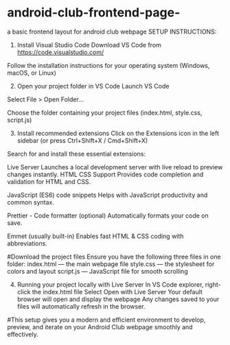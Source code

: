 # android-club-frontend-page-
a basic frontend layout for android club webpage
SETUP INSTRUCTIONS:

1. Install Visual Studio Code
Download VS Code from https://code.visualstudio.com/

Follow the installation instructions for your operating system (Windows, macOS, or Linux)

2. Open your project folder in VS Code
Launch VS Code

Select File > Open Folder...

Choose the folder containing your project files (index.html, style.css, script.js)

3. Install recommended extensions
Click on the Extensions icon in the left sidebar (or press Ctrl+Shift+X / Cmd+Shift+X)

Search for and install these essential extensions:

Live Server
Launches a local development server with live reload to preview changes instantly.
HTML CSS Support
Provides code completion and validation for HTML and CSS.

JavaScript (ES6) code snippets
Helps with JavaScript productivity and common syntax.

Prettier - Code formatter (optional)
Automatically formats your code on save.

Emmet (usually built-in)
Enables fast HTML & CSS coding with abbreviations.

#Download the project files
Ensure you have the following three files in one folder:
index.html — the main webpage file
style.css — the stylesheet for colors and layout
script.js — JavaScript file for smooth scrolling

4. Running your project locally with Live Server
In VS Code explorer, right-click the index.html file
Select Open with Live Server
Your default browser will open and display the webpage
Any changes saved to your files will automatically refresh in the browser.

#This setup gives you a modern and efficient environment to develop, preview, and iterate on your Android Club webpage smoothly and effectively.
